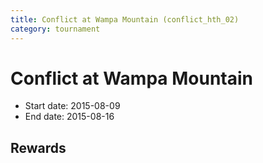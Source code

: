 ```yaml
---
title: Conflict at Wampa Mountain (conflict_hth_02)
category: tournament
---
```

# Conflict at Wampa Mountain

  * Start date: 2015-08-09
  * End date: 2015-08-16

## Rewards

